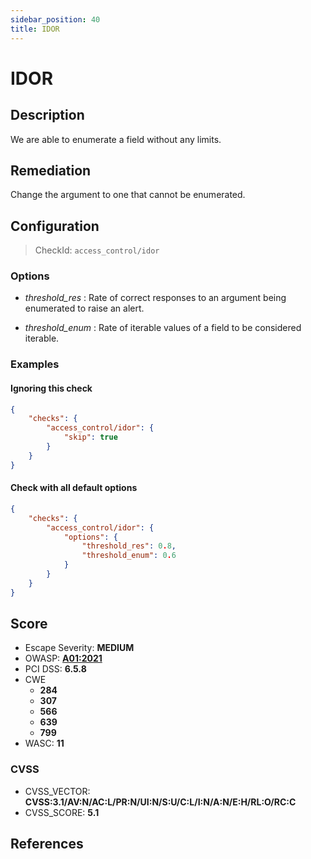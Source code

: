 ```yaml
---
sidebar_position: 40
title: IDOR
---
```


# IDOR

## Description

We are able to enumerate a field without any limits.

## Remediation

Change the argument to one that cannot be enumerated.


## Configuration

> CheckId: `access_control/idor`

### Options

- *threshold_res* : Rate of correct responses to an argument being enumerated to raise an alert.

- *threshold_enum* : Rate of iterable values of a field to be considered iterable.



### Examples


#### Ignoring this check

```json
{
    "checks": {
        "access_control/idor": {
            "skip": true
        }
    }
}
```


#### Check with all default options

```json
{
    "checks": {
        "access_control/idor": {
            "options": {
                "threshold_res": 0.8,
                "threshold_enum": 0.6
            }
        }
    }
}
```




## Score

- Escape Severity: **<span className="medium-severity">MEDIUM</span>**
- OWASP: **[A01:2021](https://owasp.org/Top10/A01_2021-Broken_Access_Control/)**
- PCI DSS: **6.5.8**
- CWE
  - **284**
  - **307**
  - **566**
  - **639**
  - **799**
- WASC: **11**



### CVSS

- CVSS_VECTOR: **CVSS:3.1/AV:N/AC:L/PR:N/UI:N/S:U/C:L/I:N/A:N/E:H/RL:O/RC:C**
- CVSS_SCORE: **5.1**

## References


